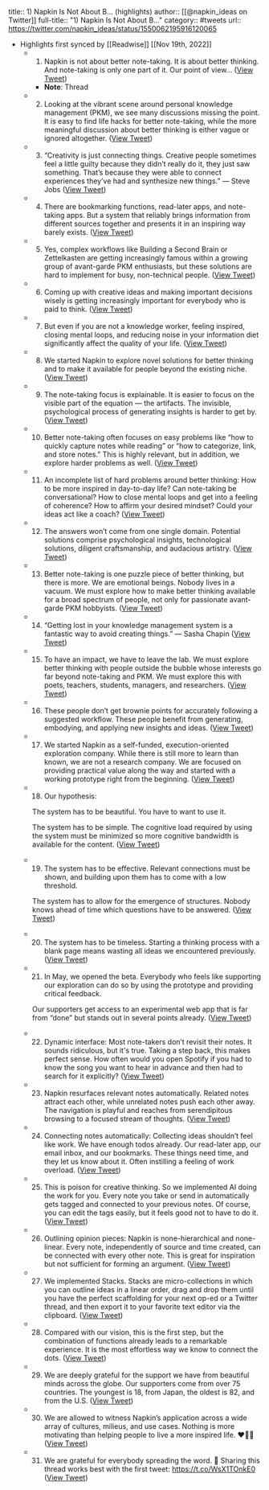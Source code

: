 title:: 1) Napkin Is Not About B... (highlights)
author:: [[@napkin_ideas on Twitter]]
full-title:: "1) Napkin Is Not About B..."
category:: #tweets
url:: https://twitter.com/napkin_ideas/status/1550062195916120065

- Highlights first synced by [[Readwise]] [[Nov 19th, 2022]]
	- 1) Napkin is not about better note-taking. It is about better thinking. And note-taking is only one part of it. Our point of view... ([View Tweet](https://twitter.com/napkin_ideas/status/1550062195916120065))
		- **Note**: Thread
	- 2) Looking at the vibrant scene around personal knowledge management (PKM), we see many discussions missing the point. It is easy to find life hacks for better note-taking, while the more meaningful discussion about better thinking is either vague or ignored altogether. ([View Tweet](https://twitter.com/napkin_ideas/status/1550062197572780032))
	- 3) “Creativity is just connecting things. Creative people sometimes feel a little guilty because they didn’t really do it, they just saw something. That’s because they were able to connect experiences they’ve had and synthesize new things.” — Steve Jobs ([View Tweet](https://twitter.com/napkin_ideas/status/1550062199418281985))
	- 4) There are bookmarking functions, read-later apps, and note-taking apps. But a system that reliably brings information from different sources together and presents it in an inspiring way barely exists. ([View Tweet](https://twitter.com/napkin_ideas/status/1550062201058254848))
	- 5) Yes, complex workflows like Building a Second Brain or Zettelkasten are getting increasingly famous within a growing group of avant-garde PKM enthusiasts, but these solutions are hard to implement for busy, non-technical people. ([View Tweet](https://twitter.com/napkin_ideas/status/1550062202710892544))
	- 6) Coming up with creative ideas and making important decisions wisely is getting increasingly important for everybody who is paid to think. ([View Tweet](https://twitter.com/napkin_ideas/status/1550062204568961025))
	- 7) But even if you are not a knowledge worker, feeling inspired, closing mental loops, and reducing noise in your information diet significantly affect the quality of your life. ([View Tweet](https://twitter.com/napkin_ideas/status/1550062206280155137))
	- 8) We started Napkin to explore novel solutions for better thinking and to make it available for people beyond the existing niche. ([View Tweet](https://twitter.com/napkin_ideas/status/1550062207987335168))
	- 9) The note-taking focus is explainable. It is easier to focus on the visible part of the equation — the artifacts. The invisible, psychological process of generating insights is harder to get by. ([View Tweet](https://twitter.com/napkin_ideas/status/1550062209505665024))
	- 10) Better note-taking often focuses on easy problems like “how to quickly capture notes while reading” or “how to categorize, link, and store notes.” This is highly relevant, but in addition, we explore harder problems as well. ([View Tweet](https://twitter.com/napkin_ideas/status/1550062211305017344))
	- 11) An incomplete list of hard problems around better thinking: How to be more inspired in day-to-day life? Can note-taking be conversational? How to close mental loops and get into a feeling of coherence? How to affirm your desired mindset? Could your ideas act like a coach? ([View Tweet](https://twitter.com/napkin_ideas/status/1550062214056255491))
	- 12) The answers won’t come from one single domain. Potential solutions comprise psychological insights, technological solutions, diligent craftsmanship, and audacious artistry. ([View Tweet](https://twitter.com/napkin_ideas/status/1550062216145256450))
	- 13) Better note-taking is one puzzle piece of better thinking, but there is more. We are emotional beings. Nobody lives in a vacuum. We must explore how to make better thinking available for a broad spectrum of people, not only for passionate avant-garde PKM hobbyists. ([View Tweet](https://twitter.com/napkin_ideas/status/1550062217864904704))
	- 14) “Getting lost in your knowledge management system is a fantastic way to avoid creating things.” — Sasha Chapin ([View Tweet](https://twitter.com/napkin_ideas/status/1550062219567808513))
	- 15) To have an impact, we have to leave the lab. We must explore better thinking with people outside the bubble whose interests go far beyond note-taking and PKM. We must explore this with poets, teachers, students, managers, and researchers. ([View Tweet](https://twitter.com/napkin_ideas/status/1550062221249617923))
	- 16) These people don’t get brownie points for accurately following a suggested workflow. These people benefit from generating, embodying, and applying new insights and ideas. ([View Tweet](https://twitter.com/napkin_ideas/status/1550062222898077699))
	- 17) We started Napkin as a self-funded, execution-oriented exploration company. While there is still more to learn than known, we are not a research company. We are focused on providing practical value along the way and started with a working prototype right from the beginning. ([View Tweet](https://twitter.com/napkin_ideas/status/1550062224609366016))
	- 18) Our hypothesis:
	  
	  The system has to be beautiful. You have to want to use it.
	  
	  The system has to be simple. The cognitive load required by using the system must be minimized so more cognitive bandwidth is available for the content. ([View Tweet](https://twitter.com/napkin_ideas/status/1550062226224078849))
	- 19) The system has to be effective. Relevant connections must be shown, and building upon them has to come with a low threshold.
	  
	  The system has to allow for the emergence of structures. Nobody knows ahead of time which questions have to be answered. ([View Tweet](https://twitter.com/napkin_ideas/status/1550062228031815682))
	- 20) The system has to be timeless. Starting a thinking process with a blank page means wasting all ideas we encountered previously. ([View Tweet](https://twitter.com/napkin_ideas/status/1550062229915066368))
	- 21) In May, we opened the beta. Everybody who feels like supporting our exploration can do so by using the prototype and providing critical feedback.
	  
	  Our supporters get access to an experimental web app that is far from “done” but stands out in several points already. ([View Tweet](https://twitter.com/napkin_ideas/status/1550062231475347463))
	- 22) Dynamic interface: Most note-takers don’t revisit their notes. It sounds ridiculous, but it's true. Taking a step back, this makes perfect sense. How often would you open Spotify if you had to know the song you want to hear in advance and then had to search for it explicitly? ([View Tweet](https://twitter.com/napkin_ideas/status/1550062233333497856))
	- 23) Napkin resurfaces relevant notes automatically. Related notes attract each other, while unrelated notes push each other away. The navigation is playful and reaches from serendipitous browsing to a focused stream of thoughts. ([View Tweet](https://twitter.com/napkin_ideas/status/1550062234960908289))
	- 24) Connecting notes automatically: Collecting ideas shouldn’t feel like work. We have enough todos already. Our read-later app, our email inbox, and our bookmarks. These things need time, and they let us know about it. Often instilling a feeling of work overload. ([View Tweet](https://twitter.com/napkin_ideas/status/1550062236785319938))
	- 25) This is poison for creative thinking. So we implemented AI doing the work for you. Every note you take or send in automatically gets tagged and connected to your previous notes. Of course, you can edit the tags easily, but it feels good not to have to do it. ([View Tweet](https://twitter.com/napkin_ideas/status/1550062238471446529))
	- 26) Outlining opinion pieces: Napkin is none-hierarchical and none-linear. Every note, independently of source and time created, can be connected with every other note. This is great for inspiration but not sufficient for forming an argument. ([View Tweet](https://twitter.com/napkin_ideas/status/1550062724729667585))
	- 27) We implemented Stacks. Stacks are micro-collections in which you can outline ideas in a linear order, drag and drop them until you have the perfect scaffolding for your next op-ed or a Twitter thread, and then export it to your favorite text editor via the clipboard. ([View Tweet](https://twitter.com/napkin_ideas/status/1550062726432669699))
	- 28) Compared with our vision, this is the first step, but the combination of functions already leads to a remarkable experience. It is the most effortless way we know to connect the dots. ([View Tweet](https://twitter.com/napkin_ideas/status/1550062728290631683))
	- 29) We are deeply grateful for the support we have from beautiful minds across the globe. Our supporters come from over 75 countries. The youngest is 18, from Japan, the oldest is 82, and from the U.S. ([View Tweet](https://twitter.com/napkin_ideas/status/1550062729905553409))
	- 30) We are allowed to witness Napkin’s application across a wide array of cultures, milieus, and use cases. Nothing is more motivating than helping people to live a more inspired life. ❤️🧠🚀 ([View Tweet](https://twitter.com/napkin_ideas/status/1550062731465744384))
	- 31) We are grateful for everybody spreading the word. 🙏 Sharing this thread works best with the first tweet: https://t.co/WsX1TOnkE0 ([View Tweet](https://twitter.com/napkin_ideas/status/1550063477213077505))